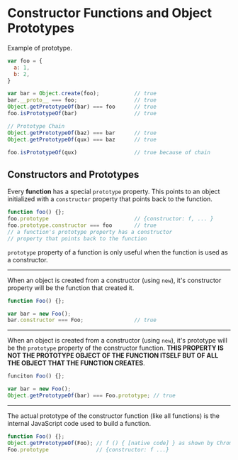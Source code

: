# Constructor Functions and Object Prototypes

Example of prototype.
```javascript
var foo = {
  a: 1,
  b: 2,
}

var bar = Object.create(foo);           // true
bar.__proto__ === foo;                  // true
Object.getPrototypeOf(bar) === foo      // true
foo.isPrototypeOf(bar)                  // true

// Prototype Chain
Object.getPrototypeOf(baz) === bar      // true
Object.getPrototypeOf(qux) === baz      // true

foo.isPrototypeOf(qux)                  // true because of chain
```

## Constructors and Prototypes
Every **function** has a special `prototype` property. This points to an object initialized with a `constructor` property that points back to the function.

```javascript
function foo() {};
foo.prototype                           // {constructor: f, ... }
foo.prototype.constructor === foo       // true
// a function's prototype property has a constructor
// property that points back to the function
```

`prototype` property of a function is only useful when the function is used as a constructor.

---

When an object is created from a constructor (using `new`), it's constructor property will be the function that created it.
```javascript
function Foo() {};

var bar = new Foo();
bar.constructor === Foo;                // true
```

---

When an object is created from a constructor (using `new`), it's prototype will be the `prototype` property of the constructor function. **THIS PROPERTY IS NOT THE PROTOTYPE OBJECT OF THE FUNCTION ITSELF BUT OF ALL THE OBJECT THAT THE FUNCTION CREATES**.
```javascript
funciton Foo() {};

var bar = new Foo();
Object.getPrototypeOf(bar) === Foo.prototype; // true
```

---

The actual prototype of the constructor function (like all functions) is the internal JavaScript code used to build a function.
```javascript
function Foo() {};
Object.getPrototypeOf(Foo); // f () { [native code] } as shown by Chrome
Foo.prototype               // {constructor: f ...}
```
